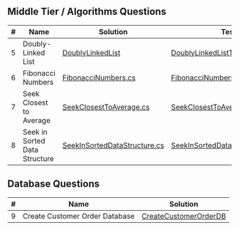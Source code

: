 
## Middle Tier / Algorithms Questions

| # | Name | Solution | Tests |
| --- | --- | --- | --- |
| 5 | Doubly-Linked List | [DoublyLinkedList](algorithms/Algorithms.Solutions/DoublyLinkedList) | [DoublyLinkedListTests.cs](algorithms/Algorithms.Solutions.Tests/DoublyLinkedListTests.cs) |
| 6 | Fibonacci Numbers | [FibonacciNumbers.cs](algorithms/Algorithms.Solutions/FibonacciNumbers.cs) | [FibonacciNumbersTests.cs](algorithms/Algorithms.Solutions.Tests/FibonacciNumbersTests.cs) |
| 7 | Seek Closest to Average | [SeekClosestToAverage.cs](algorithms/Algorithms.Solutions/SeekClosestToAverage.cs) | [SeekClosestToAverageTests.cs](algorithms/Algorithms.Solutions.Tests/SeekClosestToAverageTests.cs) |
| 8 | Seek in Sorted Data Structure | [SeekInSortedDataStructure.cs](algorithms/Algorithms.Solutions/SeekInSortedDataStructure.cs) | [SeekInSortedDataStructureTests.cs](algorithms/Algorithms.Solutions.Tests/SeekInSortedDataStructureTests.cs) |


## Database Questions
| # | Name | Solution |
| --- | --- | --- |
| 9 | Create Customer Order Database | [CreateCustomerOrderDB](database/CreateCustomerOrderDB) |

